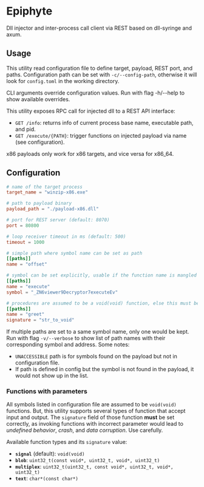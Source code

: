 # Epiphyte

Dll injector and inter-process call client via REST based on dll-syringe and axum.

## Usage

This utility read configuration file to define target, payload, REST port, and paths. Configuration path can be set with `-c/--config-path`, otherwise it will look for `config.toml` in the working directory.

CLI arguments override configuration values. Run with flag -h/--help to show available overrides.

This utility exposes RPC call for injected dll to a REST API interface:

-   `GET /info`: returns info of current process base name, executable path, and pid.
-   `GET /execute/{PATH}`: trigger functions on injected payload via name (see configuration).

x86 payloads only work for x86 targets, and vice versa for x86_64.

## Configuration

```toml
# name of the target process
target_name = "winzip-x86.exe"

# path to payload binary
payload_path = "./payload-x86.dll"

# port for REST server (default: 8070)
port = 80800

# loop receiver timeout in ms (default: 500)
timeout = 1000

# simple path where symbol name can be set as path
[[paths]]
name = "offset"

# symbol can be set explicitly, usable if the function name is mangled
[[paths]]
name = "execute"
symbol = "_ZN6viewer9Decryptor7executeEv"

# procedures are assumed to be a void(void) function, else this must be configured explicitly and correctly. more on 'Functions with parameters".
[[paths]]
name = "greet"
signature = "str_to_void"
```

If multiple paths are set to a same symbol name, only one would be kept. Run with flag `-v/--verbose` to show list of path names with their corresponding symbol and address. Some notes:

-   `UNACCESSIBLE` path is for symbols found on the payload but not in configuration file.
-   If path is defined in config but the symbol is not found in the payload, it would not show up in the list.

### Functions with parameters

All symbols listed in configuration file are assumed to be `void(void)` functions. But, this utility supports several types of function that accept input and output. The `signature` field of those function **must** be set correctly, as invoking functions with incorrect parameter would lead to _undefined behavior_, _crash_, and _data corruption_. Use carefully.

Available function types and its `signature` value:

-   **`signal`** (default): `void(void)`
-   **`blob`**: `uint32_t(const void*, uint32_t, void*, uint32_t)`
-   **`multiplex`**: `uint32_t(uint32_t, const void*, uint32_t, void*, uint32_t)`
-   **`text`**: `char*(const char*)`
